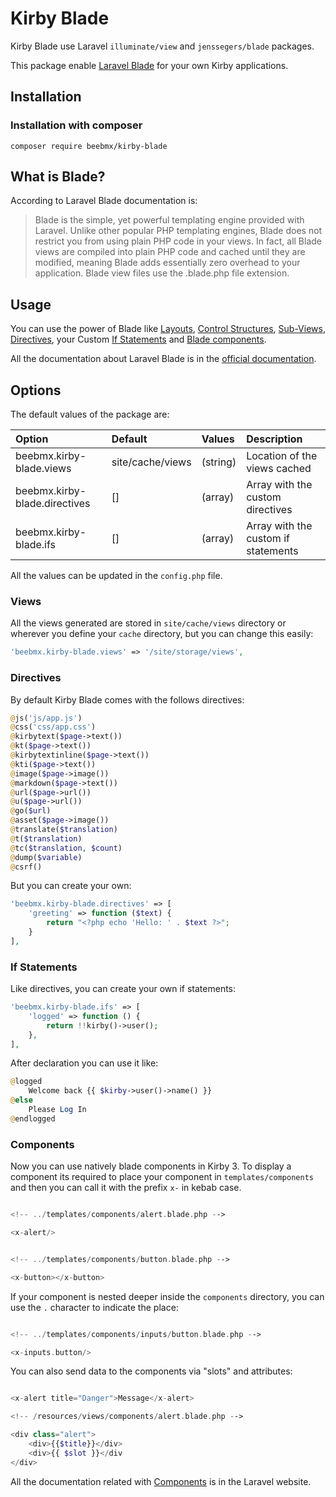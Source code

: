 # Kirby Blade

Kirby Blade use Laravel `illuminate/view` and `jenssegers/blade` packages.

This package enable [Laravel Blade](https://laravel.com/docs/7.x/blade) for your own Kirby applications.

## Installation

### Installation with composer

```ssh
composer require beebmx/kirby-blade
```

## What is Blade?

According to Laravel Blade documentation is:

> Blade is the simple, yet powerful templating engine provided with Laravel. Unlike other popular PHP templating engines, Blade does not restrict you from using plain PHP code in your views. In fact, all Blade views are compiled into plain PHP code and cached until they are modified, meaning Blade adds essentially zero overhead to your application. Blade view files use the .blade.php file extension.

## Usage

You can use the power of Blade like [Layouts](https://laravel.com/docs/7.x/blade#template-inheritance), [Control Structures](https://laravel.com/docs/7.x/blade#control-structures), [Sub-Views](https://laravel.com/docs/7.x/blade#including-sub-views), [Directives](#Directives), your Custom [If Statements](#if-statements) and [Blade components](#components).

All the documentation about Laravel Blade is in the [official documentation](https://laravel.com/docs/7.x/blade).

## Options

The default values of the package are:

| Option | Default | Values | Description |
|:----|:----|:----|:----|
| beebmx.kirby-blade.views | site/cache/views | (string) | Location of the views cached |
| beebmx.kirby-blade.directives | [] | (array) | Array with the custom directives |
| beebmx.kirby-blade.ifs | [] | (array) | Array with the custom if statements |

All the values can be updated in the `config.php` file.

### Views

All the views generated are stored in `site/cache/views` directory or wherever you define your `cache` directory, but you can change this easily:

```php
'beebmx.kirby-blade.views' => '/site/storage/views',
```

### Directives

By default Kirby Blade comes with the follows directives:

```php
@js('js/app.js')
@css('css/app.css')
@kirbytext($page->text())
@kt($page->text())
@kirbytextinline($page->text())
@kti($page->text())
@image($page->image())
@markdown($page->text())
@url($page->url())
@u($page->url())
@go($url)
@asset($page->image())
@translate($translation)
@t($translation)
@tc($translation, $count)
@dump($variable)
@csrf()
```

But you can create your own:

```php
'beebmx.kirby-blade.directives' => [
    'greeting' => function ($text) {
        return "<?php echo 'Hello: ' . $text ?>";
    }
],
```

### If Statements

Like directives, you can create your own if statements:

```php
'beebmx.kirby-blade.ifs' => [
    'logged' => function () {
        return !!kirby()->user();
    },
],
```

After declaration you can use it like:

```php
@logged
    Welcome back {{ $kirby->user()->name() }}
@else
    Please Log In
@endlogged
```

### Components

Now you can use natively blade components in Kirby 3. To display a component its required to place your component in `templates/components` and then you can call it with the prefix `x-` in kebab case.

```php

<!-- ../templates/components/alert.blade.php -->

<x-alert/>


<!-- ../templates/components/button.blade.php -->

<x-button></x-button>

```

If your component is nested deeper inside the `components` directory, you can use the `.` character to indicate the place:

```php

<!-- ../templates/components/inputs/button.blade.php -->

<x-inputs.button/>

```

You can also send data to the components via "slots" and attributes:

````php

<x-alert title="Danger">Message</x-alert>

<!-- /resources/views/components/alert.blade.php -->

<div class="alert">
    <div>{{$title}}</div>
    <div>{{ $slot }}</div
</div>

````

All the documentation related with [Components](https://laravel.com/docs/7.x/blade#components) is in the Laravel website.
